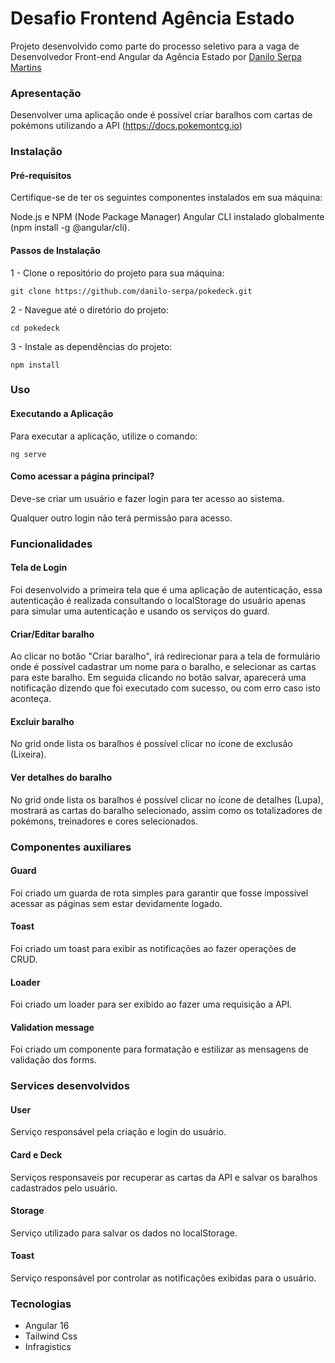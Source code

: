 # Desafio Frontend Agência Estado

Projeto desenvolvido como parte do processo seletivo para a vaga de Desenvolvedor Front-end Angular da Agência Estado por [Danilo Serpa Martins](https://www.linkedin.com/in/danilo-serpa-639a2173/)

### Apresentação

Desenvolver uma aplicação onde é possível criar baralhos com cartas de pokémons utilizando a API (https://docs.pokemontcg.io)

### Instalação

#### Pré-requisitos

Certifique-se de ter os seguintes componentes instalados em sua máquina:

Node.js e NPM (Node Package Manager)
Angular CLI instalado globalmente (npm install -g @angular/cli).

#### Passos de Instalação

1 - Clone o repositório do projeto para sua máquina:

`git clone https://github.com/danilo-serpa/pokedeck.git`

2 - Navegue até o diretório do projeto:

`cd pokedeck`

3 - Instale as dependências do projeto:

`npm install`


### Uso

#### Executando a Aplicação

Para executar a aplicação, utilize o comando:

`ng serve`

#### Como acessar a página principal?

Deve-se criar um usuário e fazer login para ter acesso ao sistema.

Qualquer outro login não terá permissão para acesso.


### Funcionalidades

#### Tela de Login

Foi desenvolvido a primeira tela que é uma aplicação de autenticação, essa autenticação é realizada consultando o  localStorage do usuário apenas para simular uma autenticação e usando os serviços do guard.

#### Criar/Editar baralho
Ao clicar no botão "Criar baralho", irá redirecionar para a tela de formulário onde é possível cadastrar um nome para o baralho, e selecionar as cartas para este baralho. Em seguida clicando no botão salvar, aparecerá uma notificação dizendo que foi executado com sucesso, ou com erro caso isto aconteça.

#### Excluir baralho
No grid onde lista os baralhos é possível clicar no ícone de exclusão (Lixeira).

#### Ver detalhes do baralho
No grid onde lista os baralhos é possível clicar no ícone de detalhes (Lupa), mostrará as cartas do baralho selecionado, assim como os totalizadores de pokémons, treinadores e cores selecionados.


### Componentes auxiliares

#### Guard
Foi criado um guarda de rota simples para garantir que fosse impossível acessar as páginas sem estar devidamente logado.

#### Toast
Foi criado um  toast para exibir as notificações ao fazer operações de CRUD.

#### Loader
Foi criado um loader para ser exibido ao fazer uma requisição a API.

#### Validation message
Foi criado um componente para formatação e estilizar as mensagens de validação dos forms.

### Services desenvolvidos

#### User
Serviço responsável pela criação e login do usuário.

#### Card e Deck
Serviços responsaveis por recuperar as cartas da API e salvar os baralhos cadastrados pelo usuário.

#### Storage
Serviço utilizado para salvar os dados no localStorage.

#### Toast
Serviço responsável por controlar as notificações exibidas para o usuário.

### Tecnologias

- Angular 16
- Tailwind Css
- Infragistics
